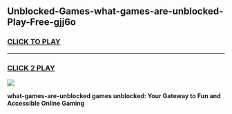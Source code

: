 
## Unblocked-Games-what-games-are-unblocked-Play-Free-gjj6o
<h3>
<a href="https://premium76.site?title=what-games-are-unblocked&ref=17A">CLICK TO PLAY</a></h3>
<hr>

<h3>
<a href="https://premium76.site?title=what-games-are-unblocked&ref=17A">CLICK 2 PLAY</a>
  
</h3>

<a href="https://premium76.site?title=what-games-are-unblocked&ref=17A"><img src="https://clearcache.store/games.png"></a>


**what-games-are-unblocked games unblocked: Your Gateway to Fun and Accessible Online Gaming**

